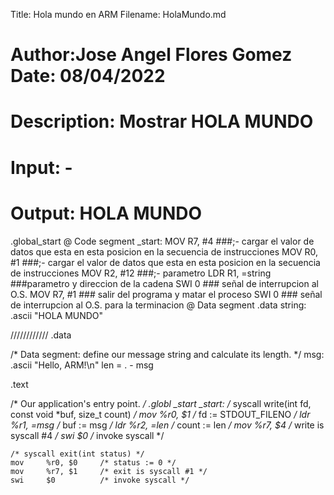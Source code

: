  Title: Hola mundo en ARM					Filename: HolaMundo.md
# Author:Jose Angel Flores Gomez				Date: 08/04/2022
# Description: Mostrar HOLA MUNDO
# Input: -
# Output: HOLA MUNDO

 .global_start
@ Code segment
_start:
  MOV R7, #4 ###;- cargar el valor de datos que esta en esta posicion en la secuencia de instrucciones
  MOV R0, #1 ###;- cargar el valor de datos que esta en esta posicion en la secuencia de instrucciones
  MOV R2, #12 ###;- parametro
  LDR R1, =string ###parametro y direccion de la cadena
  SWI 0 ### señal de interrupcion al O.S.
  MOV R7, #1 ### salir del programa y matar el proceso
  SWI 0 ### señal de interrupcion al O.S. para la terminacion
@ Data segment 
  .data
string:
  .ascii "HOLA MUNDO"
  
 ////////////
.data

/* Data segment: define our message string and calculate its length. */
msg:
    .ascii      "Hello, ARM!\n"
len = . - msg

.text

/* Our application's entry point. */
.globl _start
_start:
    /* syscall write(int fd, const void *buf, size_t count) */
    mov     %r0, $1     /* fd := STDOUT_FILENO */
    ldr     %r1, =msg   /* buf := msg */
    ldr     %r2, =len   /* count := len */
    mov     %r7, $4     /* write is syscall #4 */
    swi     $0          /* invoke syscall */

    /* syscall exit(int status) */
    mov     %r0, $0     /* status := 0 */
    mov     %r7, $1     /* exit is syscall #1 */
    swi     $0          /* invoke syscall */
